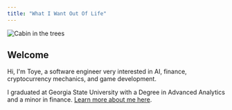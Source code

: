 ```yaml
---
title: "What I Want Out Of Life"
---
```

![Cabin in the trees](assets/cabin.jpg)

## Welcome
Hi, I'm Toye, a software engineer very interested in AI, finance, cryptocurrency mechanics, and game development.

I graduated at Georgia State University with a Degree in Advanced Analytics and a minor in finance.
[Learn more about me here](about.md).